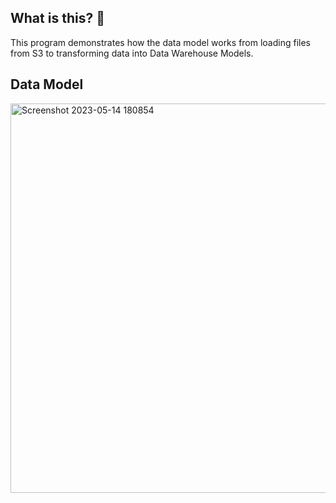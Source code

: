 ## What is this?  🤔 
This program demonstrates how the data model works from loading files from S3 to transforming data into Data Warehouse Models.

## Data Model
<img width="623" alt="Screenshot 2023-05-14 180854" src="https://github.com/taruneswar/Covid-19-Analysis/assets/64794309/f62ea13f-27c9-4750-b675-7cfd390a5da9">
